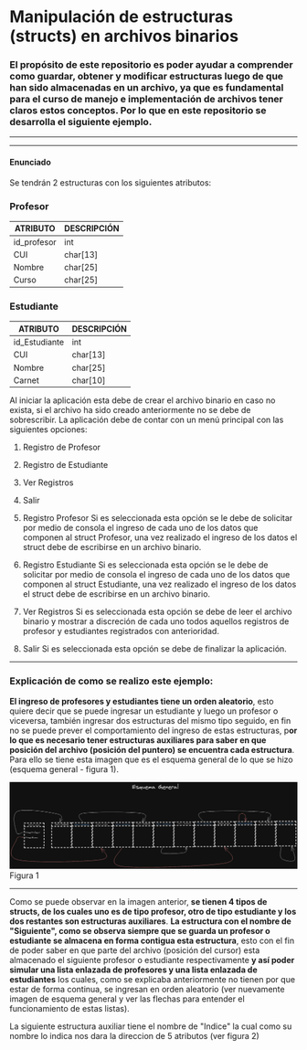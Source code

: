 # Manipulación de estructuras (structs) en archivos binarios

### El propósito de este repositorio es poder ayudar a comprender como guardar, obtener y modificar estructuras luego de que han sido almacenadas en un archivo, ya que es fundamental para el curso de manejo e implementación de archivos tener claros estos conceptos. Por lo que en este repositorio se desarrolla el siguiente ejemplo.

------

------



#### **Enunciado**

Se tendrán 2 estructuras con los siguientes atributos:

### Profesor

| ATRIBUTO    | DESCRIPCIÓN |
| ----------- | ----------- |
| id_profesor | int         |
| CUI         | char[13]    |
| Nombre      | char[25]    |
| Curso       | char[25]    |

### Estudiante

| ATRIBUTO      | DESCRIPCIÓN |
| ------------- | ----------- |
| id_Estudiante | int         |
| CUI           | char[13]    |
| Nombre        | char[25]    |
| Carnet        | char[10]    |

Al iniciar la aplicación esta debe de crear el archivo binario en caso no exista, si el archivo
ha sido creado anteriormente no se debe de sobrescribir. La aplicación debe de contar con
un menú principal con las siguientes opciones:
1. Registro de Profesor
2. Registro de Estudiante
3. Ver Registros
4. Salir



1. Registro Profesor
     Si es seleccionada esta opción se le debe de solicitar por medio de consola el ingreso
       de cada uno de los datos que componen al struct Profesor, una vez realizado el ingreso
       de los datos el struct debe de escribirse en un archivo binario.
2. Registro Estudiante
     Si es seleccionada esta opción se le debe de solicitar por medio de consola el ingreso
       de cada uno de los datos que componen al struct Estudiante, una vez realizado el
       ingreso de los datos el struct debe de escribirse en un archivo binario.
3. Ver Registros
     Si es seleccionada esta opción se debe de leer el archivo binario y mostrar a discreción
       de cada uno todos aquellos registros de profesor y estudiantes registrados con
       anterioridad.
4. Salir
     Si es seleccionada esta opción se debe de finalizar la aplicación.

------

### Explicación de como se realizo este ejemplo:

**El ingreso de profesores y estudiantes tiene un orden aleatorio**, esto quiere decir que se puede ingresar un estudiante y luego un profesor o viceversa, también ingresar dos estructuras del mismo tipo seguido, en fin no se puede prever el comportamiento del ingreso de estas estructuras, p**or lo que es necesario tener estructuras auxiliares para saber en que posición del archivo (posición del puntero) se encuentra cada estructura**. Para ello se tiene esta imagen que es el esquema general de lo que se hizo (esquema general - figura 1).

![Esquema general - elaboracion propia](https://github.com/edinfusion/MIA_Tutorial/blob/8e695bc0668e7a327b93088fc10a24b90531f5ce/images/esquemageneral%20.png "Figura 1")  Figura 1

------

Como se puede observar en la imagen anterior, **se tienen 4 tipos de structs, de los cuales uno es de tipo profesor, otro de tipo estudiante y los dos restantes son estructuras auxiliares**. **La estructura con el nombre de "Siguiente", como se observa siempre que se guarda un profesor o estudiante se almacena en forma contigua esta estructura**, esto con el fin de poder saber en que parte del archivo (posición del cursor) esta almacenado el siguiente profesor o estudiante respectivamente **y así poder simular una lista enlazada de profesores y una lista enlazada de estudiantes** los cuales, como se  explicaba anteriormente no tienen por que estar de forma continua, se ingresan en orden aleatorio (ver nuevamente imagen de esquema general y ver las flechas para entender el funcionamiento de estas listas).

La siguiente estructura auxiliar tiene el nombre de "Indice" la cual como su nombre lo indica nos dara la direccion de 5 atributos (ver figura 2) 